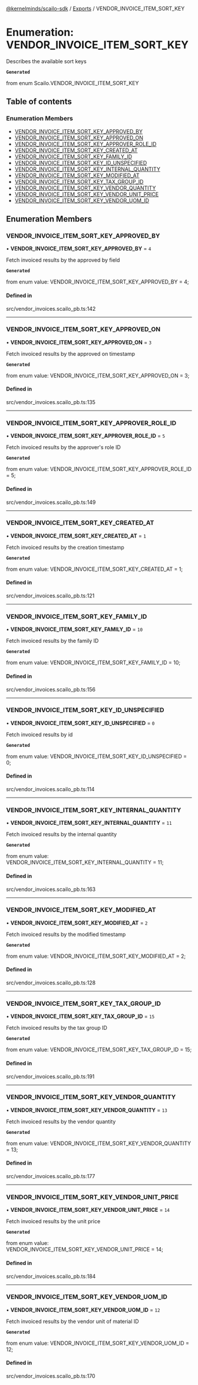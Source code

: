 [@kernelminds/scailo-sdk](../README.md) / [Exports](../modules.md) / VENDOR\_INVOICE\_ITEM\_SORT\_KEY

# Enumeration: VENDOR\_INVOICE\_ITEM\_SORT\_KEY

Describes the available sort keys

**`Generated`**

from enum Scailo.VENDOR_INVOICE_ITEM_SORT_KEY

## Table of contents

### Enumeration Members

- [VENDOR\_INVOICE\_ITEM\_SORT\_KEY\_APPROVED\_BY](VENDOR_INVOICE_ITEM_SORT_KEY.md#vendor_invoice_item_sort_key_approved_by)
- [VENDOR\_INVOICE\_ITEM\_SORT\_KEY\_APPROVED\_ON](VENDOR_INVOICE_ITEM_SORT_KEY.md#vendor_invoice_item_sort_key_approved_on)
- [VENDOR\_INVOICE\_ITEM\_SORT\_KEY\_APPROVER\_ROLE\_ID](VENDOR_INVOICE_ITEM_SORT_KEY.md#vendor_invoice_item_sort_key_approver_role_id)
- [VENDOR\_INVOICE\_ITEM\_SORT\_KEY\_CREATED\_AT](VENDOR_INVOICE_ITEM_SORT_KEY.md#vendor_invoice_item_sort_key_created_at)
- [VENDOR\_INVOICE\_ITEM\_SORT\_KEY\_FAMILY\_ID](VENDOR_INVOICE_ITEM_SORT_KEY.md#vendor_invoice_item_sort_key_family_id)
- [VENDOR\_INVOICE\_ITEM\_SORT\_KEY\_ID\_UNSPECIFIED](VENDOR_INVOICE_ITEM_SORT_KEY.md#vendor_invoice_item_sort_key_id_unspecified)
- [VENDOR\_INVOICE\_ITEM\_SORT\_KEY\_INTERNAL\_QUANTITY](VENDOR_INVOICE_ITEM_SORT_KEY.md#vendor_invoice_item_sort_key_internal_quantity)
- [VENDOR\_INVOICE\_ITEM\_SORT\_KEY\_MODIFIED\_AT](VENDOR_INVOICE_ITEM_SORT_KEY.md#vendor_invoice_item_sort_key_modified_at)
- [VENDOR\_INVOICE\_ITEM\_SORT\_KEY\_TAX\_GROUP\_ID](VENDOR_INVOICE_ITEM_SORT_KEY.md#vendor_invoice_item_sort_key_tax_group_id)
- [VENDOR\_INVOICE\_ITEM\_SORT\_KEY\_VENDOR\_QUANTITY](VENDOR_INVOICE_ITEM_SORT_KEY.md#vendor_invoice_item_sort_key_vendor_quantity)
- [VENDOR\_INVOICE\_ITEM\_SORT\_KEY\_VENDOR\_UNIT\_PRICE](VENDOR_INVOICE_ITEM_SORT_KEY.md#vendor_invoice_item_sort_key_vendor_unit_price)
- [VENDOR\_INVOICE\_ITEM\_SORT\_KEY\_VENDOR\_UOM\_ID](VENDOR_INVOICE_ITEM_SORT_KEY.md#vendor_invoice_item_sort_key_vendor_uom_id)

## Enumeration Members

### VENDOR\_INVOICE\_ITEM\_SORT\_KEY\_APPROVED\_BY

• **VENDOR\_INVOICE\_ITEM\_SORT\_KEY\_APPROVED\_BY** = ``4``

Fetch invoiced results by the approved by field

**`Generated`**

from enum value: VENDOR_INVOICE_ITEM_SORT_KEY_APPROVED_BY = 4;

#### Defined in

src/vendor_invoices.scailo_pb.ts:142

___

### VENDOR\_INVOICE\_ITEM\_SORT\_KEY\_APPROVED\_ON

• **VENDOR\_INVOICE\_ITEM\_SORT\_KEY\_APPROVED\_ON** = ``3``

Fetch invoiced results by the approved on timestamp

**`Generated`**

from enum value: VENDOR_INVOICE_ITEM_SORT_KEY_APPROVED_ON = 3;

#### Defined in

src/vendor_invoices.scailo_pb.ts:135

___

### VENDOR\_INVOICE\_ITEM\_SORT\_KEY\_APPROVER\_ROLE\_ID

• **VENDOR\_INVOICE\_ITEM\_SORT\_KEY\_APPROVER\_ROLE\_ID** = ``5``

Fetch invoiced results by the approver's role ID

**`Generated`**

from enum value: VENDOR_INVOICE_ITEM_SORT_KEY_APPROVER_ROLE_ID = 5;

#### Defined in

src/vendor_invoices.scailo_pb.ts:149

___

### VENDOR\_INVOICE\_ITEM\_SORT\_KEY\_CREATED\_AT

• **VENDOR\_INVOICE\_ITEM\_SORT\_KEY\_CREATED\_AT** = ``1``

Fetch invoiced results by the creation timestamp

**`Generated`**

from enum value: VENDOR_INVOICE_ITEM_SORT_KEY_CREATED_AT = 1;

#### Defined in

src/vendor_invoices.scailo_pb.ts:121

___

### VENDOR\_INVOICE\_ITEM\_SORT\_KEY\_FAMILY\_ID

• **VENDOR\_INVOICE\_ITEM\_SORT\_KEY\_FAMILY\_ID** = ``10``

Fetch invoiced results by the family ID

**`Generated`**

from enum value: VENDOR_INVOICE_ITEM_SORT_KEY_FAMILY_ID = 10;

#### Defined in

src/vendor_invoices.scailo_pb.ts:156

___

### VENDOR\_INVOICE\_ITEM\_SORT\_KEY\_ID\_UNSPECIFIED

• **VENDOR\_INVOICE\_ITEM\_SORT\_KEY\_ID\_UNSPECIFIED** = ``0``

Fetch invoiced results by id

**`Generated`**

from enum value: VENDOR_INVOICE_ITEM_SORT_KEY_ID_UNSPECIFIED = 0;

#### Defined in

src/vendor_invoices.scailo_pb.ts:114

___

### VENDOR\_INVOICE\_ITEM\_SORT\_KEY\_INTERNAL\_QUANTITY

• **VENDOR\_INVOICE\_ITEM\_SORT\_KEY\_INTERNAL\_QUANTITY** = ``11``

Fetch invoiced results by the internal quantity

**`Generated`**

from enum value: VENDOR_INVOICE_ITEM_SORT_KEY_INTERNAL_QUANTITY = 11;

#### Defined in

src/vendor_invoices.scailo_pb.ts:163

___

### VENDOR\_INVOICE\_ITEM\_SORT\_KEY\_MODIFIED\_AT

• **VENDOR\_INVOICE\_ITEM\_SORT\_KEY\_MODIFIED\_AT** = ``2``

Fetch invoiced results by the modified timestamp

**`Generated`**

from enum value: VENDOR_INVOICE_ITEM_SORT_KEY_MODIFIED_AT = 2;

#### Defined in

src/vendor_invoices.scailo_pb.ts:128

___

### VENDOR\_INVOICE\_ITEM\_SORT\_KEY\_TAX\_GROUP\_ID

• **VENDOR\_INVOICE\_ITEM\_SORT\_KEY\_TAX\_GROUP\_ID** = ``15``

Fetch invoiced results by the tax group ID

**`Generated`**

from enum value: VENDOR_INVOICE_ITEM_SORT_KEY_TAX_GROUP_ID = 15;

#### Defined in

src/vendor_invoices.scailo_pb.ts:191

___

### VENDOR\_INVOICE\_ITEM\_SORT\_KEY\_VENDOR\_QUANTITY

• **VENDOR\_INVOICE\_ITEM\_SORT\_KEY\_VENDOR\_QUANTITY** = ``13``

Fetch invoiced results by the vendor quantity

**`Generated`**

from enum value: VENDOR_INVOICE_ITEM_SORT_KEY_VENDOR_QUANTITY = 13;

#### Defined in

src/vendor_invoices.scailo_pb.ts:177

___

### VENDOR\_INVOICE\_ITEM\_SORT\_KEY\_VENDOR\_UNIT\_PRICE

• **VENDOR\_INVOICE\_ITEM\_SORT\_KEY\_VENDOR\_UNIT\_PRICE** = ``14``

Fetch invoiced results by the unit price

**`Generated`**

from enum value: VENDOR_INVOICE_ITEM_SORT_KEY_VENDOR_UNIT_PRICE = 14;

#### Defined in

src/vendor_invoices.scailo_pb.ts:184

___

### VENDOR\_INVOICE\_ITEM\_SORT\_KEY\_VENDOR\_UOM\_ID

• **VENDOR\_INVOICE\_ITEM\_SORT\_KEY\_VENDOR\_UOM\_ID** = ``12``

Fetch invoiced results by the vendor unit of material ID

**`Generated`**

from enum value: VENDOR_INVOICE_ITEM_SORT_KEY_VENDOR_UOM_ID = 12;

#### Defined in

src/vendor_invoices.scailo_pb.ts:170
